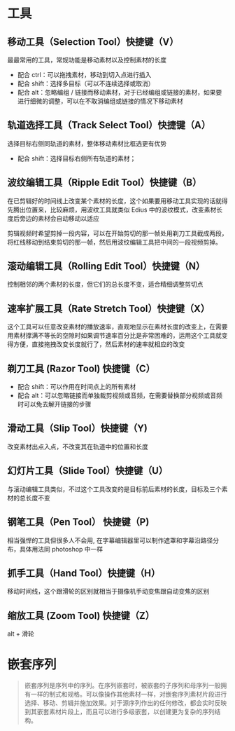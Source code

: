 # 工具

## 移动工具（Selection Tool）快捷键（V）

最最常用的工具，常规功能是移动素材以及控制素材的长度

-   配合 ctrl：可以拖拽素材，移动到切入点进行插入
-   配合 shift：选择多目标（可以不连续选择或取消）
-   配合 alt：忽略编组 / 链接而移动素材，对于已经编组或链接的素材，如果要进行细微的调整，可以在不取消编组或链接的情况下移动素材

## 轨道选择工具（Track Select Tool）快捷键（A）

选择目标右侧同轨道的素材，整体移动素材比框选更有优势

-   配合 shift：选择目标右侧所有轨道的素材；

## 波纹编辑工具（Ripple Edit Tool）快捷键（B）

在已剪辑好的时间线上改变某个素材的长度，这个如果要用移动工具实现的话就得先腾出位置来，比较麻烦，用波纹工具就类似 Edius 中的波纹模式，改变素材长度后旁边的素材会自动移动以适应

剪辑视频时希望剪掉一段内容，可以在开始剪切的那一帧处用剃刀工具截成两段，将红线移动到结束剪切的那一帧，然后用波纹编辑工具把中间的一段视频剪掉。

## 滚动编辑工具（Rolling Edit Tool）快捷键（N）

控制相邻的两个素材的长度，但它们的总长度不变，适合精细调整剪切点

## 速率扩展工具（Rate Stretch Tool）快捷键（X）

这个工具可以任意改变素材的播放速率，直观地显示在素材长度的改变上，在需要用素材撑满不等长的空隙时如果调节速率百分比是非常困难的，运用这个工具就变得方便，直接拖拽改变长度就行了，然后素材的速率就相应的改变

## 剃刀工具 (Razor Tool) 快捷键（C）

-   配合 shift：可以作用在时间点上的所有素材
-   配合 alt：可以忽略链接而单独裁剪视频或音频，在需要替换部分视频或音频时可以免去解开链接的步骤

## 滑动工具（Slip Tool）快捷键（Y)

改变素材出点入点，不改变其在轨道中的位置和长度

## 幻灯片工具（Slide Tool）快捷键（U）

与滚动编辑工具类似，不过这个工具改变的是目标前后素材的长度，目标及三个素材的总长度不变

## 钢笔工具（Pen Tool） 快捷键（P)

相当强悍的工具但很多人不会用, 在字幕编辑器里可以制作遮罩和字幕沿路径分布，具体用法同 photoshop 中一样

## 抓手工具（Hand Tool）快捷键（H）

移动时间线，这个跟滑轮的区别就相当于摄像机手动变焦跟自动变焦的区别

## 缩放工具 (Zoom Tool) 快捷键（Z）

alt + 滑轮

# 嵌套序列

> 嵌套序列是序列中的序列。在序列嵌套时，被嵌套的子序列和母序列一般拥有一样的制式和规格。可以像操作其他素材一样，对嵌套序列素材片段进行选择、移动、剪辑并施加效果。对于源序列作出的任何修改，都会实时反映到其嵌套素材片段上，而且可以进行多级嵌套，以创建更为复杂的序列结构。

